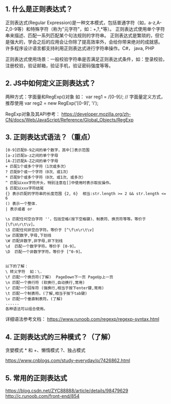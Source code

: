 ## 1. 什么是正则表达式？
正则表达式(Regular Expression)是一种文本模式，包括普通字符（如，a-z,A-Z,0-9等）和特殊字符（称为"元字符"，如：+,?,*等）。
正则表达式使用单个字符串来描述、匹配一系列匹配某个句法规则的字符串。
正则表达式是繁琐的，但它是强大的，学会之后的应用会让你除了提高效率外，会给你带来绝对的成就感。
许多程序设计语言都支持利用正则表达式进行字符串操作。C#， java, PHP

正则表达式使用场景：一般校验字符串是否满足正则表达式条件，如：登录校验，注册校验，验证邮箱，验证手机，验证密码强度等等。

## 2. JS中如何定义正则表达式？
两种方式：字面量和RegExp()对象
如：
var reg1 = /[0-9]/;     // 字面量定义方式，推荐使用
var reg2 = new RegExp('[0-9]', 'i'); 

RegExp对象及其API参考：
https://developer.mozilla.org/zh-CN/docs/Web/JavaScript/Reference/Global_Objects/RegExp

## 3. 正则表达式语法？（重点）
```
[0-9]匹配0-9之间的单个数字，其中[]表示范围
[a-z]匹配a-z之间的单个字母
[A-Z]匹配A-Z之间的单个字母
+ 匹配1个或多个字符（1次或多次）
? 匹配0个或一个字符（0次、或1次）
* 匹配0个或多个字符（0次、或1次、或多次）
^ 匹配以xxx字符开头，特别注意在[]中使用时表示取反操作。
$ 匹配以xxx字符结尾
{} 表示匹配的字符串的长度范围 {2, 6}  相当:str.length >= 2 && str.length <= 6
() 表示一个整体.
| 表示或者 or 

\s 匹配任何空白字符 ''，包括空格(按下空格键)、制表符、换页符等等。等价于 [\f\n\r\t\v]。
\S 匹配任何非空白字符。等价于 [^\f\n\r\t\v]
\w 匹配数字,字母,下划线
\W 匹配非数字,非字母,非下划线
\d	匹配一个数字字符。等价于 [0-9]。
\D	匹配一个非数字字符。等价于 [^0-9]。


以下的了解：
\ 转义字符  如：\. 
\f 匹配一个换页符(了解)  PageDown下一页 PageUp上一页
\n 匹配一个换行符 (软换行,自动换行,常用)
\r 匹配一个回车符 (强换行,相当于按下enter键,常用)
\t 匹配一个制表符。(了解,相当于按下tab键)
\v 匹配一个垂直制表符。(了解)
......
各种语法可以组合使用。
```
详细语法参考文档：
https://www.runoob.com/regexp/regexp-syntax.html

## 4. 正则表达式的三种模式？（了解）
贪婪模式  * 和 +、懒惰模式  ?、独占模式

https://www.cnblogs.com/study-everyday/p/7426862.html


## 5. 常用的正则表达式
https://blog.csdn.net/ZYC88888/article/details/98479629
http://c.runoob.com/front-end/854
